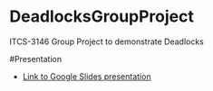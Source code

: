 # DeadlocksGroupProject
ITCS-3146 Group Project to demonstrate Deadlocks

#Presentation
  * [Link to Google Slides presentation](https://docs.google.com/presentation/d/1Ejkwxwz_Gw_Eb3dQphDa3QWT58MbCoacXDeQnuC751k/edit?usp=sharing)
